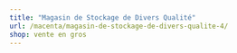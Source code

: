 ```yaml
---
title: "Magasin de Stockage de Divers Qualité"
url: /macenta/magasin-de-stockage-de-divers-qualite-4/
shop: vente en gros
---
```

